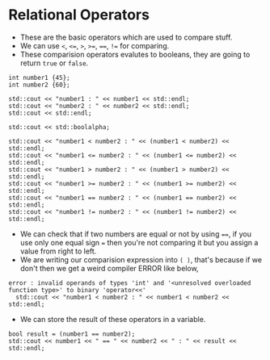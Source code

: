 # Relational Operators

 * These are the basic operators which are used to compare stuff.
 * We can use `<`, `<=`, `>`, `>=`, `==`, `!=` for comparing.
 * These comparision operators evalutes to booleans, they are going to return `true` or `false`.

 ```
 int number1 {45};
 int number2 {60};

 std::cout << "number1 : " << number1 << std::endl;
 std::cout << "number2 : " << number2 << std::endl;
 std::cout << std::endl;

 std::cout << std::boolalpha;

 std::cout << "number1 < number2 : " << (number1 < number2) << std::endl;
 std::cout << "number1 <= number2 : " << (number1 <= number2) << std::endl;
 std::cout << "number1 > number2 : " << (number1 > number2) << std::endl;
 std::cout << "number1 >= number2 : " << (number1 >= number2) << std::endl;
 std::cout << "number1 == number2 : " << (number1 == number2) << std::endl;
 std::cout << "number1 != number2 : " << (number1 != number2) << std::endl;
 ```

 * We can check that if two numbers are equal or not by using `==`, if you use only one equal sign `=` then you're not comparing it but you assign a value from right to left.
 * We are writing our comparision expression into `( )`, that's because if we don't then we get a weird compiler ERROR like below,
 ```
 error : invalid operands of types 'int' and '<unresolved overloaded function type>' to binary 'operator<<'
   std::cout << "number1 < number2 : " << number1 < number2 << std::endl;
 ```

 * We can store the result of these operators in a variable.
 ```
 bool result = (number1 == number2);
 std::cout << number1 << " == " << number2 << " : " << result << std::endl;
 ```